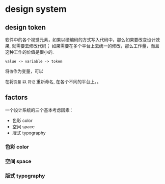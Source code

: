 # design system

## design token

软件中的各个视觉元素，如果以硬编码的方式写入代码中，那么如果要改变设计效果,
就需要去修改代码；
如果需要在多个平台上去统一的修改，那么工作量，而且这种工作的价值是很小的.

```plain
value -> variable -> token
```

将`值`作为变量，可以

在将`变量` 以 `符记` 重新命名, 在各个不同的平台上。。

## factors

一个设计系统的三个基本考虑因素：

- 色彩 color
- 空间 space
- 版式 typography

### 色彩 color

### 空间 space

### 版式 typography
